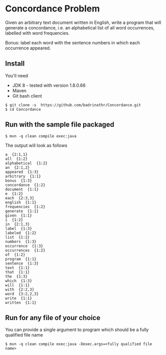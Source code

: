 # Concordance Problem
Given an arbitrary text document written in English, write a program that will generate a concordance, i.e. an alphabetical list of all word occurrences, labelled with word frequencies.

Bonus: label each word with the sentence numbers in which each occurrence appeared.

## Install

You'll need
 - JDK 8 - tested with version 1.8.0.66
 - Maven
 - Git bash client

```
$ git clone -s  https://github.com/badrinathr/Concordance.git
$ cd Concordance

```

## Run with the sample file packaged

```
$ mvn -q clean compile exec:java
```

The output will look as follows
```
a  {2:1,1}
all  {1:2}
alphabetical  {1:2}
an  {2:1,2}
appeared  {1:3}
arbitrary  {1:1}
bonus  {1:3}
concordance  {1:2}
document  {1:1}
e  {1:2}
each  {2:3,3}
english  {1:1}
frequencies  {1:2}
generate  {1:1}
given  {1:1}
i  {1:2}
in  {2:1,3}
label  {1:3}
labeled  {1:2}
list  {1:2}
numbers  {1:3}
occurrence  {1:3}
occurrences  {1:2}
of  {1:2}
program  {1:1}
sentence  {1:3}
text  {1:1}
that  {1:1}
the  {1:3}
which  {1:3}
will  {1:1}
with  {2:2,3}
word  {3:2,2,3}
write  {1:1}
written  {1:1}
```

## Run for any file of your choice

You can provide a single argument to program which should be a fully qualified file name

```
$ mvn -q clean compile exec:java -Dexec.args=<fully qualified file name>
```










